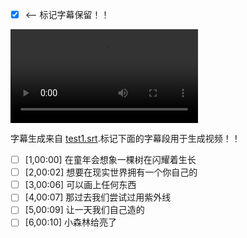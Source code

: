 - [x] <-- 标记字幕保留！！

<video controls="true" allowfullscreen="true"> <source src="test1.wav" type="video/wav"> </video>


字幕生成来自 [test1.srt](test1.srt).标记下面的字幕段用于生成视频！！


- [ ] [1,00:00]   在童年会想象一棵树在闪耀着生长
- [ ] [2,00:02]   想要在现实世界拥有一个你自己的
- [ ] [3,00:06]   可以画上任何东西
- [ ] [4,00:07]   那过去我们尝试过用紫外线
- [ ] [5,00:09]   让一天我们自己造的
- [ ] [6,00:10]   小森林给亮了